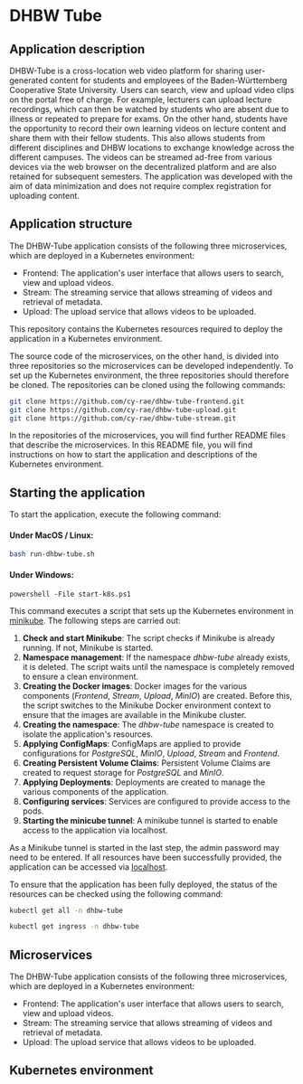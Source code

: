 # DHBW Tube

## Application description
DHBW-Tube is a cross-location web video platform for sharing user-generated content for students and employees of the Baden-Württemberg Cooperative State University. 
Users can search, view and upload video clips on the portal free of charge. 
For example, lecturers can upload lecture recordings, which can then be watched by students who are absent due to illness or repeated to prepare for exams.
On the other hand, students have the opportunity to record their own learning videos on lecture content and share them with their fellow students.
This also allows students from different disciplines and DHBW locations to exchange knowledge across the different campuses.
The videos can be streamed ad-free from various devices via the web browser on the decentralized platform and are also retained for subsequent semesters.
The application was developed with the aim of data minimization and does not require complex registration for uploading content.

## Application structure
The DHBW-Tube application consists of the following three microservices, which are deployed in a Kubernetes environment:
- Frontend: The application's user interface that allows users to search, view and upload videos.
- Stream: The streaming service that allows streaming of videos and retrieval of metadata.
- Upload: The upload service that allows videos to be uploaded.

This repository contains the Kubernetes resources required to deploy the application in a Kubernetes environment.

The source code of the microservices, on the other hand, is divided into three repositories so the microservices can be developed independently.
To set up the Kubernetes environment, the three repositories should therefore be cloned. The repositories can be cloned using the following commands: 
```bash
git clone https://github.com/cy-rae/dhbw-tube-frontend.git
git clone https://github.com/cy-rae/dhbw-tube-upload.git
git clone https://github.com/cy-rae/dhbw-tube-stream.git
```
In the repositories of the microservices, you will find further README files that describe the microservices.
In this README file, you will find instructions on how to start the application and descriptions of the Kubernetes environment.

## Starting the application
To start the application, execute the following command:
#### Under MacOS / Linux:
```bash
bash run-dhbw-tube.sh
```

#### Under Windows:
```shell
powershell -File start-k8s.ps1
```

This command executes a script that sets up the Kubernetes environment in [minikube](https://minikube.sigs.k8s.io/docs/). The following steps are carried out:
1. **Check and start Minikube**: The script checks if Minikube is already running. If not, Minikube is started.
2. **Namespace management**: If the namespace _dhbw-tube_ already exists, it is deleted. The script waits until the namespace is completely removed to ensure a clean environment.
3. **Creating the Docker images**: Docker images for the various components (_Frontend_, _Stream_, _Upload_, _MinIO_) are created. Before this, the script switches to the Minikube Docker environment context to ensure that the images are available in the Minikube cluster.
4. **Creating the namespace**: The _dhbw-tube_ namespace is created to isolate the application's resources.
5. **Applying ConfigMaps**: ConfigMaps are applied to provide configurations for _PostgreSQL_, _MinIO_, _Upload_, _Stream_ and _Frontend_.
6. **Creating Persistent Volume Claims**: Persistent Volume Claims are created to request storage for _PostgreSQL_ and _MinIO_.
7. **Applying Deployments**: Deployments are created to manage the various components of the application.
8. **Configuring services**: Services are configured to provide access to the pods.
9. **Starting the minicube tunnel**: A minikube tunnel is started to enable access to the application via localhost.

As a Minikube tunnel is started in the last step, the admin password may need to be entered.
If all resources have been successfully provided, the application can be accessed via [localhost](http://localhost).

To ensure that the application has been fully deployed, the status of the resources can be checked using the following command:
```bash
kubectl get all -n dhbw-tube
```
```bash
kubectl get ingress -n dhbw-tube
```

## Microservices
The DHBW-Tube application consists of the following three microservices, which are deployed in a Kubernetes environment:
- Frontend: The application's user interface that allows users to search, view and upload videos.
- Stream: The streaming service that allows streaming of videos and retrieval of metadata.
- Upload: The upload service that allows videos to be uploaded.

## Kubernetes environment
 